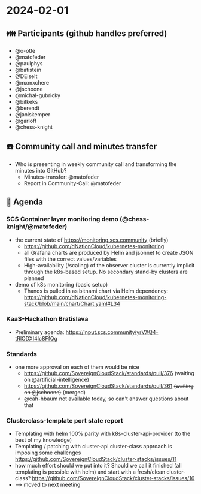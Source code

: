 # 2024-02-01
## :family: Participants (github handles preferred)

* @o-otte
* @matofeder
* @paulphys
* @batistein
* @DEiselt
* @mxmxchere
* @jschoone
* @michal-gubricky
* @bitkeks
* @berendt
* @janiskemper
* @garloff
* @chess-knight

## :telephone: Community call and minutes transfer
* Who is presenting in weekly community call and transforming the minutes into GitHub?
     * Minutes-transfer: @matofeder
     * Report in Community-Call: @matofeder

## :notebook: Agenda
### SCS Container layer monitoring demo (@chess-knight/@matofeder)
* the current state of https://monitoring.scs.community (briefly)
    * https://github.com/dNationCloud/kubernetes-monitoring
    * all Grafana charts are produced by Helm and jsonnet to create JSON files with the correct values/variables
    * High-availability (/scaling) of the observer cluster is currently implicit through the k8s-based setup. No secondary stand-by clusters are planned
* demo of k8s monitoring (basic setup)
    * Thanos is pulled in as bitnami chart via Helm dependency: https://github.com/dNationCloud/kubernetes-monitoring-stack/blob/main/chart/Chart.yaml#L34

### KaaS-Hackathon Bratislava
- Preliminary agenda: https://input.scs.community/yrVXQ4-tRlODXI4Ic8FfQg

### Standards
* one more approval on each of them would be nice
    * https://github.com/SovereignCloudStack/standards/pull/376 (waiting on @artificial-intelligence)
    * https://github.com/SovereignCloudStack/standards/pull/361 ~~(waiting on @jschoone)~~ (merged)
    * @cah-hbaum not available today, so can't answer questions about that

### Clusterclass-template port state report
- Templating with helm 100% parity with k8s-cluster-api-provider (to the best of my knowledge)
- Templating / patching with cluster-api cluster-class approach is imposing some challenges https://github.com/SovereignCloudStack/cluster-stacks/issues/11
- how much effort should we put into it? Should we call it finished (all templating is possible with helm) and start with a fresh/clean cluster-class? https://github.com/SovereignCloudStack/cluster-stacks/issues/16
- --> moved to next meeting
